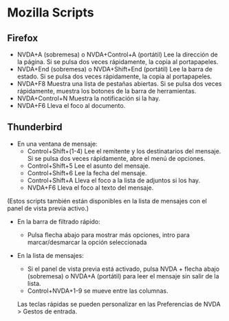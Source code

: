 # Mozilla Scripts   
 
## Firefox   
 
* NVDA+A (sobremesa) o NVDA+Control+A (portátil) Lee la dirección de la página. Si se pulsa dos veces rápidamente, la copia al portapapeles. 
* NVDA+End (sobremesa) o NVDA+Shift+End (portátil) Lee la barra de estado. Si se pulsa dos veces rápidamente, la copia al portapapeles. 
* NVDA+F8 Muestra una lista de pestañas abiertas. Si se pulsa dos veces rápidamente, muestra los botones de la barra de herramientas. 
* NVDA+Control+N Muestra la notificación si la hay.
* NVDA+F6 Lleva el foco al documento.
 
## Thunderbird  
 
* En una ventana de mensaje:
	* Control+Shift+(1-4) Lee el remitente y los destinatarios del mensaje. Si se pulsa dos veces rápidamente, abre el menú de opciones. 
	* Control+Shift+5 Lee el asunto del mensaje. 
	* Control+Shift+6 Lee la fecha del mensaje. 
	* Control+Shift+A Lleva el foco a la lista de adjuntos si los hay.
	* NVDA+F6 Lleva el foco al texto del mensaje.
 
 (Estos scripts también están disponibles en la lista de mensajes con el panel de vista previa activo.)
 
 * En la barra de filtrado rápido:
	* Pulsa flecha abajo para mostrar más opciones, intro para marcar/desmarcar la opción seleccionada
 
 * En la lista de mensajes:
	* Si el panel de vista previa está activado, pulsa NVDA + flecha abajo (sobremesa) o NVDA+A (portátil) para leer el mensaje  sin salir de la lista.
	* Control+NVDA+1-9 se mueve entre las columnas.
 
	Las teclas rápidas se pueden personalizar en las Preferencias de NVDA > Gestos de entrada.
	